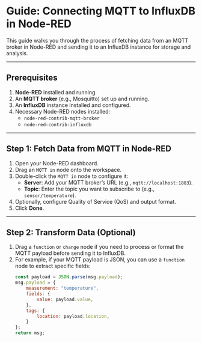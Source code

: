 # Guide: Connecting MQTT to InfluxDB in Node-RED

This guide walks you through the process of fetching data from an MQTT broker in Node-RED and sending it to an InfluxDB instance for storage and analysis.

---

## Prerequisites

1. **Node-RED** installed and running.
2. An **MQTT broker** (e.g., Mosquitto) set up and running.
3. An **InfluxDB** instance installed and configured.
4. Necessary Node-RED nodes installed:
   - `node-red-contrib-mqtt-broker`
   - `node-red-contrib-influxdb`

---

## Step 1: Fetch Data from MQTT in Node-RED

1. Open your Node-RED dashboard.
2. Drag an `MQTT in` node onto the workspace.
3. Double-click the `MQTT in` node to configure it:
   - **Server**: Add your MQTT broker’s URL (e.g., `mqtt://localhost:1883`).
   - **Topic**: Enter the topic you want to subscribe to (e.g., `sensor/temperature`).
4. Optionally, configure Quality of Service (QoS) and output format.
5. Click **Done**.

---

## Step 2: Transform Data (Optional)

1. Drag a `function` or `change` node if you need to process or format the MQTT payload before sending it to InfluxDB.
2. For example, if your MQTT payload is JSON, you can use a `function` node to extract specific fields:
   ```javascript
   const payload = JSON.parse(msg.payload);
   msg.payload = {
       measurement: "temperature",
       fields: {
           value: payload.value,
       },
       tags: {
           location: payload.location,
       }
   };
   return msg;
